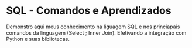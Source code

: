# SQL - Comandos e Aprendizados
 Demonstro aqui meus conhecimento na liguagem SQL e nos princiapais comandos da linguagem (Select ; Inner Join). Efetivando a integração com Python e suas bibliotecas. 
